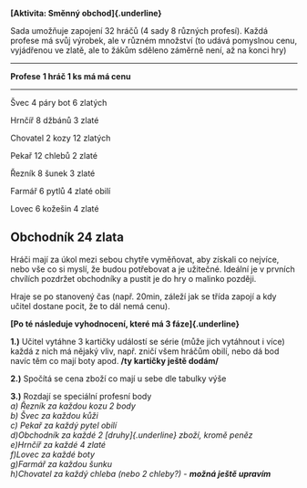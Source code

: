 **[Aktivita: Směnný obchod]{.underline}**

Sada umožňuje zapojení 32 hráčů (4 sady 8 různých profesí). Každá
profese má svůj výrobek, ale v různém množství (to udává pomyslnou cenu,
vyjádřenou ve zlatě, ale to žákům sděleno záměrně není, až na konci hry)

  -------------------------------------
  **Profese**   **1 hráč     **1 ks má
                má**         cenu**
  ------------- ------------ ----------
  Švec          4 páry bot   6 zlatých

  Hrnčíř        8 džbánů     3 zlaté

  Chovatel      2 kozy       12 zlatých

  Pekař         12 chlebů    2 zlaté

  Řezník        8 šunek      3 zlaté

  Farmář        6 pytlů      4 zlaté
                obilí        

  Lovec         6 kožešin    4 zlaté

  Obchodník     24 zlata     
  -------------------------------------

Hráči mají za úkol mezi sebou chytře vyměňovat, aby získali co nejvíce,
nebo vše co si myslí, že budou potřebovat a je užitečné. Ideální je v
prvních chvílích pozdržet obchodníky a pustit je do hry o malinko
později.

Hraje se po stanovený čas (např. 20min, záleží jak se třída zapojí a kdy
učitel dostane pocit, že to dál nemá cenu).

**[Po té následuje vyhodnocení, které má 3 fáze]{.underline}**

**1.)** Učitel vytáhne 3 kartičky událostí se série (může jich vytáhnout
i více)\
každá z nich má nějaký vliv, např. zničí všem hráčům obilí, nebo dá bod
navíc těm co mají boty apod. **/ty kartičky ještě dodám/**

**2.)** Spočítá se cena zboží co mají u sebe dle tabulky výše

**3.)** Rozdají se speciální profesní body\
*a) Řezník za každou kozu 2 body\
b) Švec za každou kůži\
c) Pekař za každý pytel obilí\
d)Obchodník za každé 2 [druhy]{.underline} zboží, kromě peněz\
e)Hrnčíř za každé 4 zlaté\
f)Lovec za každé boty\
g)Farmář za každou šunku\
h)Chovatel za každý chleba (nebo 2 chleby?) - **možná ještě upravím***
